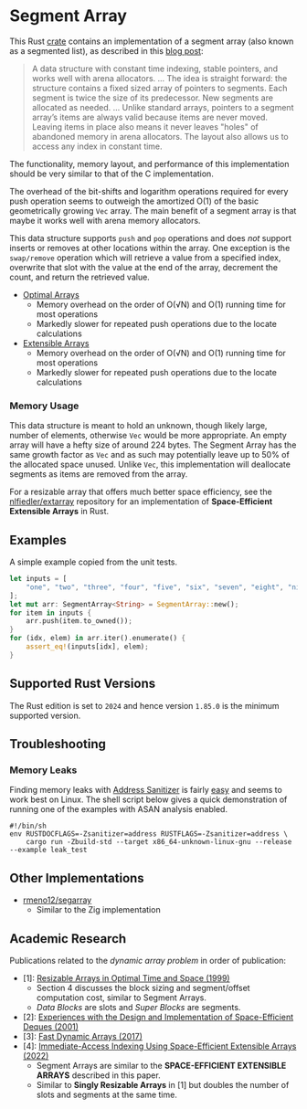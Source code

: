 # Segment Array

This Rust [crate](https://crates.io/crates/segment-array) contains an implementation of a segment array (also known as a segmented list), as described in this [blog post](https://danielchasehooper.com/posts/segment_array/):

> A data structure with constant time indexing, stable pointers, and works well
> with arena allocators. ... The idea is straight forward: the structure
> contains a fixed sized array of pointers to segments. Each segment is twice
> the size of its predecessor. New segments are allocated as needed. ... Unlike
> standard arrays, pointers to a segment array’s items are always valid because
> items are never moved. Leaving items in place also means it never leaves
> "holes" of abandoned memory in arena allocators. The layout also allows us to
> access any index in constant time.

The functionality, memory layout, and performance of this implementation should be very similar to that of the C implementation.

The overhead of the bit-shifts and logarithm operations required for every push operation seems to outweigh the amortized O(1) of the basic geometrically growing `Vec` array. The main benefit of a segment array is that maybe it works well with arena memory allocators.

This data structure supports `push` and `pop` operations and does _not_ support inserts or removes at other locations within the array. One exception is the `swap/remove` operation which will retrieve a value from a specified index, overwrite that slot with the value at the end of the array, decrement the count, and return the retrieved value.

* [Optimal Arrays](https://github.com/nlfiedler/optarray)
    - Memory overhead on the order of O(√N) and O(1) running time for most operations
    - Markedly slower for repeated push operations due to the locate calculations
* [Extensible Arrays](https://github.com/nlfiedler/extarray)
    - Memory overhead on the order of O(√N) and O(1) running time for most operations
    - Markedly slower for repeated push operations due to the locate calculations

### Memory Usage

This data structure is meant to hold an unknown, though likely large, number of elements, otherwise `Vec` would be more appropriate. An empty array will have a hefty size of around 224 bytes. The Segment Array has the same growth factor as `Vec` and as such may potentially leave up to 50% of the allocated space unused. Unlike `Vec`, this implementation will deallocate segments as items are removed from the array.

For a resizable array that offers much better space efficiency, see the [nlfiedler/extarray](https://github.com/nlfiedler/extarray) repository for an implementation of **Space-Efficient Extensible Arrays** in Rust.

## Examples

A simple example copied from the unit tests.

```rust
let inputs = [
    "one", "two", "three", "four", "five", "six", "seven", "eight", "nine",
];
let mut arr: SegmentArray<String> = SegmentArray::new();
for item in inputs {
    arr.push(item.to_owned());
}
for (idx, elem) in arr.iter().enumerate() {
    assert_eq!(inputs[idx], elem);
}
```

## Supported Rust Versions

The Rust edition is set to `2024` and hence version `1.85.0` is the minimum supported version.

## Troubleshooting

### Memory Leaks

Finding memory leaks with [Address Sanitizer](https://clang.llvm.org/docs/AddressSanitizer.html) is fairly [easy](https://doc.rust-lang.org/beta/unstable-book/compiler-flags/sanitizer.html) and seems to work best on Linux. The shell script below gives a quick demonstration of running one of the examples with ASAN analysis enabled.

```shell
#!/bin/sh
env RUSTDOCFLAGS=-Zsanitizer=address RUSTFLAGS=-Zsanitizer=address \
    cargo run -Zbuild-std --target x86_64-unknown-linux-gnu --release --example leak_test
```

## Other Implementations

* [rmeno12/segarray](https://github.com/rmeno12/segarray)
    + Similar to the Zig implementation

## Academic Research

Publications related to the _dynamic array problem_ in order of publication:

* \[1\]: [Resizable Arrays in Optimal Time and Space (1999)](https://www.semanticscholar.org/paper/Resizable-Arrays-in-Optimal-Time-and-Space-Brodnik-Carlsson/7843ee3731560aa81514be409a9ffc42749af289)
    - Section 4 discusses the block sizing and segment/offset computation cost, similar to Segment Arrays.
    - *Data Blocks* are slots and *Super Blocks* are segments.
* \[2\]: [Experiences with the Design and Implementation of Space-Efficient Deques (2001)](https://www.semanticscholar.org/paper/Experiences-with-the-Design-and-Implementation-of-Katajainen-Mortensen/2346307bf5cc3b322ed38e6582cfb854723ebec5)
* \[3\]: [Fast Dynamic Arrays (2017)](https://www.semanticscholar.org/paper/Fast-Dynamic-Arrays-Bille-Christiansen/4f01f5322ef6564d253039a3859ea20f858ac9ef)
* \[4\]: [Immediate-Access Indexing Using Space-Efficient Extensible Arrays (2022)](https://www.semanticscholar.org/paper/Immediate-Access-Indexing-Using-Space-Efficient-Moffat/31e7dd2ee63efa92009035f4f04d9569ed3024c6)
    - Segment Arrays are similar to the **SPACE-EFFICIENT EXTENSIBLE ARRAYS** described in this paper.
    - Similar to **Singly Resizable Arrays** in [1] but doubles the number of slots and segments at the same time.
